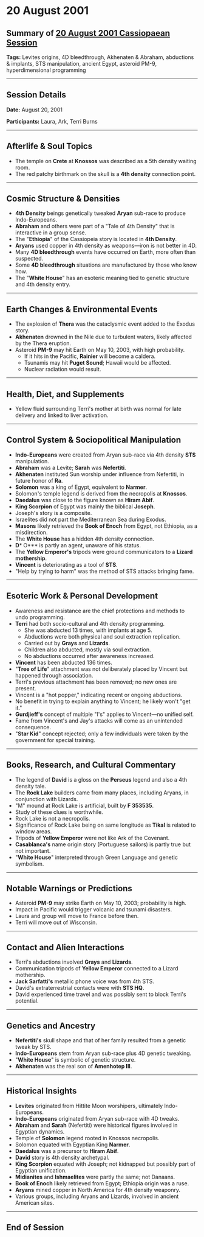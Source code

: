 # 20 August 2001

## Summary of [20 August 2001 Cassiopaean Session](https://cassiopaea.org/forum/threads/session-20-august-2001.18637/)

**Tags:** Levites origins, 4D bleedthrough, Akhenaten & Abraham, abductions & implants, STS manipulation, ancient Egypt, asteroid PM-9, hyperdimensional programming

---

## Session Details

**Date:** August 20, 2001

**Participants:** Laura, Ark, Terri Burns

---

## Afterlife & Soul Topics

- The temple on **Crete** at **Knossos** was described as a 5th density waiting room.
- The red patchy birthmark on the skull is a **4th density** connection point.

---

## Cosmic Structure & Densities

- **4th Density** beings genetically tweaked **Aryan** sub-race to produce Indo-Europeans.
- **Abraham** and others were part of a "Tale of 4th Density" that is interactive in a group sense.
- The "**Ethiopia**" of the Cassiopeia story is located in **4th Density**.
- **Aryans** used copper in 4th density as weapons—iron is not better in 4D.
- Many **4D bleedthrough** events have occurred on Earth, more often than suspected.
- Some **4D bleedthrough** situations are manufactured by those who know how.
- The "**White House**" has an esoteric meaning tied to genetic structure and 4th density entry.

---

## Earth Changes & Environmental Events

- The explosion of **Thera** was the cataclysmic event added to the Exodus story.
- **Akhenaten** drowned in the Nile due to turbulent waters, likely affected by the Thera eruption.
- Asteroid **PM-9** may hit Earth on May 10, 2003, with high probability.
    - If it hits in the Pacific, **Rainier** will become a caldera.
    - Tsunamis may hit **Puget Sound**; Hawaii would be affected.
    - Nuclear radiation would result.

---

## Health, Diet, and Supplements

- Yellow fluid surrounding Terri's mother at birth was normal for late delivery and linked to liver activation.

---

## Control System & Sociopolitical Manipulation

- **Indo-Europeans** were created from Aryan sub-race via 4th density **STS** manipulation.
- **Abraham** was a Levite; **Sarah** was **Nefertiti**.
- **Akhenaten** instituted Sun worship under influence from Nefertiti, in future honor of **Ra**.
- **Solomon** was a king of Egypt, equivalent to **Narmer**.
- Solomon's temple legend is derived from the necropolis at **Knossos**.
- **Daedalus** was close to the figure known as **Hiram Abif**.
- **King Scorpion** of Egypt was mainly the biblical **Joseph**.
- Joseph's story is a composite.
- Israelites did not part the Mediterranean Sea during Exodus.
- **Masons** likely retrieved the **Book of Enoch** from Egypt, not Ethiopia, as a misdirection.
- The **White House** has a hidden 4th density connection.
- **D*** O*** is partly an agent, unaware of his status.
- The **Yellow Emperor's** tripods were ground communicators to a **Lizard mothership**.
- **Vincent** is deteriorating as a tool of **STS**.
- "Help by trying to harm" was the method of STS attacks bringing fame.

---

## Esoteric Work & Personal Development

- Awareness and resistance are the chief protections and methods to undo programming.
- **Terri** had both socio-cultural and 4th density programming.
    - She was abducted 13 times, with implants at age 5.
    - Abductions were both physical and soul extraction replication.
    - Carried out by **Grays** and **Lizards**.
    - Children also abducted, mostly via soul extraction.
    - No abductions occurred after awareness increased.
- **Vincent** has been abducted 136 times.
- "**Tree of Life**" attachment was not deliberately placed by Vincent but happened through association.
- Terri's previous attachment has been removed; no new ones are present.
- Vincent is a "hot popper," indicating recent or ongoing abductions.
- No benefit in trying to explain anything to Vincent; he likely won't "get it."
- **Gurdjieff's** concept of multiple "I's" applies to Vincent—no unified self.
- Fame from Vincent's and Jay's attacks will come as an unintended consequence.
- "**Star Kid**" concept rejected; only a few individuals were taken by the government for special training.

---

## Books, Research, and Cultural Commentary

- The legend of **David** is a gloss on the **Perseus** legend and also a 4th density tale.
- The **Rock Lake** builders came from many places, including Aryans, in conjunction with Lizards.
- "M" mound at Rock Lake is artificial, built by **F 353535**.
- Study of these clues is worthwhile.
- Rock Lake is not a necropolis.
- Significance of Rock Lake being on same longitude as **Tikal** is related to window areas.
- Tripods of **Yellow Emperor** were not like Ark of the Covenant.
- **Casablanca's** name origin story (Portuguese sailors) is partly true but not important.
- "**White House**" interpreted through Green Language and genetic symbolism.

---

## Notable Warnings or Predictions

- Asteroid **PM-9** may strike Earth on May 10, 2003; probability is high.
- Impact in Pacific would trigger volcanic and tsunami disasters.
- Laura and group will move to France before then.
- Terri will move out of Wisconsin.

---

## Contact and Alien Interactions

- Terri's abductions involved **Grays** and **Lizards**.
- Communication tripods of **Yellow Emperor** connected to a Lizard mothership.
- **Jack Sarfatti's** metallic phone voice was from 4th STS.
- David's extraterrestrial contacts were with **STS HQ**.
- David experienced time travel and was possibly sent to block Terri's potential.

---

## Genetics and Ancestry

- **Nefertiti's** skull shape and that of her family resulted from a genetic tweak by STS.
- **Indo-Europeans** stem from Aryan sub-race plus 4D genetic tweaking.
- "**White House**" is symbolic of genetic structure.
- **Akhenaten** was the real son of **Amenhotep III**.

---

## Historical Insights

- **Levites** originated from Hittite Moon worshipers, ultimately Indo-Europeans.
- **Indo-Europeans** originated from Aryan sub-race with 4D tweaks.
- **Abraham** and **Sarah** (Nefertiti) were historical figures involved in Egyptian dynamics.
- Temple of **Solomon** legend rooted in Knossos necropolis.
- Solomon equated with Egyptian King **Narmer**.
- **Daedalus** was a precursor to **Hiram Abif**.
- **David** story is 4th density archetypal.
- **King Scorpion** equated with Joseph; not kidnapped but possibly part of Egyptian unification.
- **Midianites** and **Ishmaelites** were partly the same; not Danaans.
- **Book of Enoch** likely retrieved from Egypt; Ethiopia origin was a ruse.
- **Aryans** mined copper in North America for 4th density weaponry.
- Various groups, including Aryans and Lizards, involved in ancient American sites.

---

## End of Session